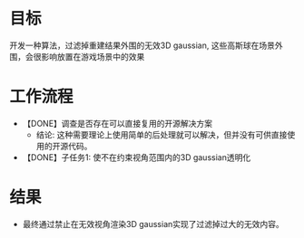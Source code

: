 # 目标
开发一种算法，过滤掉重建结果外围的无效3D gaussian, 这些高斯球在场景外围，会很影响放置在游戏场景中的效果

# 工作流程
- 【DONE】调查是否存在可以直接复用的开源解决方案
    - 结论: 这种需要理论上使用简单的后处理就可以解决，但并没有可供直接使用的开源代码。
- 【DONE】子任务1: 使不在约束视角范围内的3D gaussian透明化


# 结果
- 最终通过禁止在无效视角渲染3D gaussian实现了过滤掉过大的无效内容。